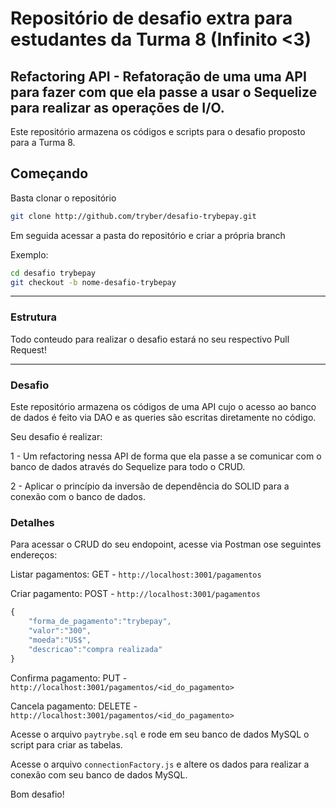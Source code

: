 # Repositório de desafio extra para estudantes da Turma 8 (Infinito <3)

## Refactoring API - Refatoração de uma  uma API para fazer com que ela passe a usar o Sequelize para realizar as operações de I/O.

Este repositório armazena os códigos e scripts para o desafio proposto para a Turma 8.

## Começando

Basta clonar o repositório

```sh
git clone http://github.com/tryber/desafio-trybepay.git
```

Em seguida acessar a pasta do repositório e criar a própria branch

Exemplo:
```sh
cd desafio trybepay
git checkout -b nome-desafio-trybepay
```

---

### Estrutura

Todo conteudo para realizar o desafio estará no seu respectivo Pull Request!

---


### Desafio

Este repositório armazena os códigos de uma API cujo o acesso ao banco de dados é feito via DAO e as queries são escritas diretamente no código.

Seu desafio é realizar:

1 - Um refactoring nessa API de forma que ela passe a se comunicar com o banco de dados através do Sequelize para todo o CRUD.

2 - Aplicar o princípio da inversão de dependência do SOLID para a conexão com o banco de dados.

### Detalhes

Para acessar o CRUD do seu endopoint, acesse via Postman ose seguintes endereços:

Listar pagamentos: GET - `http://localhost:3001/pagamentos`

Criar pagamento: POST - `http://localhost:3001/pagamentos`

```javascript
{
	"forma_de_pagamento":"trybepay",
	"valor":"300",
	"moeda":"US$",
	"descricao":"compra realizada"
}
```

Confirma pagamento: PUT - `http://localhost:3001/pagamentos/<id_do_pagamento>`

Cancela pagamento: DELETE - `http://localhost:3001/pagamentos/<id_do_pagamento>`

Acesse o arquivo `paytrybe.sql` e rode em seu banco de dados MySQL o script para criar as tabelas.

Acesse o arquivo `connectionFactory.js` e altere os dados para realizar a conexão com seu banco de dados MySQL. 

Bom desafio!
